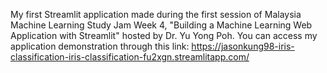 My first Streamlit application made during the first session of Malaysia Machine Learning Study Jam Week 4, "Building a Machine Learning Web Application with Streamlit" hosted by Dr. Yu Yong Poh. You can access my application demonstration through this link: https://jasonkung98-iris-classification-iris-classification-fu2xgn.streamlitapp.com/
